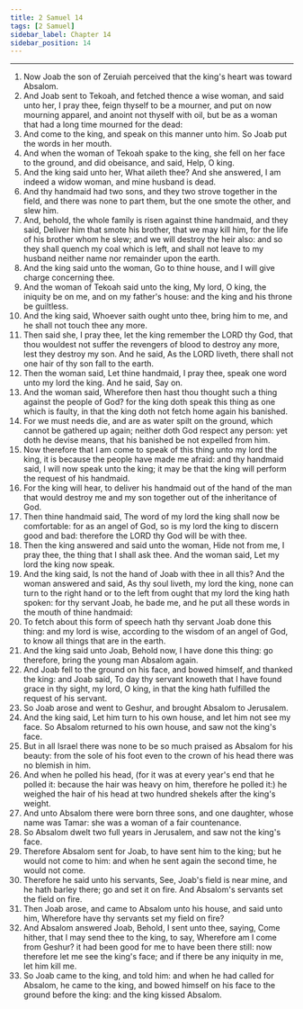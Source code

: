```yaml
---
title: 2 Samuel 14
tags: [2 Samuel]
sidebar_label: Chapter 14
sidebar_position: 14
---
```


---
1. Now Joab the son of Zeruiah perceived that the king's heart was toward Absalom.
2. And Joab sent to Tekoah, and fetched thence a wise woman, and said unto her, I pray thee, feign thyself to be a mourner, and put on now mourning apparel, and anoint not thyself with oil, but be as a woman that had a long time mourned for the dead:
3. And come to the king, and speak on this manner unto him. So Joab put the words in her mouth.
4. And when the woman of Tekoah spake to the king, she fell on her face to the ground, and did obeisance, and said, Help, O king.
5. And the king said unto her, What aileth thee? And she answered, I am indeed a widow woman, and mine husband is dead.
6. And thy handmaid had two sons, and they two strove together in the field, and there was none to part them, but the one smote the other, and slew him.
7. And, behold, the whole family is risen against thine handmaid, and they said, Deliver him that smote his brother, that we may kill him, for the life of his brother whom he slew; and we will destroy the heir also: and so they shall quench my coal which is left, and shall not leave to my husband neither name nor remainder upon the earth.
8. And the king said unto the woman, Go to thine house, and I will give charge concerning thee.
9. And the woman of Tekoah said unto the king, My lord, O king, the iniquity be on me, and on my father's house: and the king and his throne be guiltless.
10. And the king said, Whoever saith ought unto thee, bring him to me, and he shall not touch thee any more.
11. Then said she, I pray thee, let the king remember the LORD thy God, that thou wouldest not suffer the revengers of blood to destroy any more, lest they destroy my son. And he said, As the LORD liveth, there shall not one hair of thy son fall to the earth.
12. Then the woman said, Let thine handmaid, I pray thee, speak one word unto my lord the king. And he said, Say on.
13. And the woman said, Wherefore then hast thou thought such a thing against the people of God? for the king doth speak this thing as one which is faulty, in that the king doth not fetch home again his banished.
14. For we must needs die, and are as water spilt on the ground, which cannot be gathered up again; neither doth God respect any person: yet doth he devise means, that his banished be not expelled from him.
15. Now therefore that I am come to speak of this thing unto my lord the king, it is because the people have made me afraid: and thy handmaid said, I will now speak unto the king; it may be that the king will perform the request of his handmaid.
16. For the king will hear, to deliver his handmaid out of the hand of the man that would destroy me and my son together out of the inheritance of God.
17. Then thine handmaid said, The word of my lord the king shall now be comfortable: for as an angel of God, so is my lord the king to discern good and bad: therefore the LORD thy God will be with thee.
18. Then the king answered and said unto the woman, Hide not from me, I pray thee, the thing that I shall ask thee. And the woman said, Let my lord the king now speak.
19. And the king said, Is not the hand of Joab with thee in all this? And the woman answered and said, As thy soul liveth, my lord the king, none can turn to the right hand or to the left from ought that my lord the king hath spoken: for thy servant Joab, he bade me, and he put all these words in the mouth of thine handmaid:
20. To fetch about this form of speech hath thy servant Joab done this thing: and my lord is wise, according to the wisdom of an angel of God, to know all things that are in the earth.
21. And the king said unto Joab, Behold now, I have done this thing: go therefore, bring the young man Absalom again.
22. And Joab fell to the ground on his face, and bowed himself, and thanked the king: and Joab said, To day thy servant knoweth that I have found grace in thy sight, my lord, O king, in that the king hath fulfilled the request of his servant.
23. So Joab arose and went to Geshur, and brought Absalom to Jerusalem.
24. And the king said, Let him turn to his own house, and let him not see my face. So Absalom returned to his own house, and saw not the king's face.
25. But in all Israel there was none to be so much praised as Absalom for his beauty: from the sole of his foot even to the crown of his head there was no blemish in him.
26. And when he polled his head, (for it was at every year's end that he polled it: because the hair was heavy on him, therefore he polled it:) he weighed the hair of his head at two hundred shekels after the king's weight.
27. And unto Absalom there were born three sons, and one daughter, whose name was Tamar: she was a woman of a fair countenance.
28. So Absalom dwelt two full years in Jerusalem, and saw not the king's face.
29. Therefore Absalom sent for Joab, to have sent him to the king; but he would not come to him: and when he sent again the second time, he would not come.
30. Therefore he said unto his servants, See, Joab's field is near mine, and he hath barley there; go and set it on fire. And Absalom's servants set the field on fire.
31. Then Joab arose, and came to Absalom unto his house, and said unto him, Wherefore have thy servants set my field on fire?
32. And Absalom answered Joab, Behold, I sent unto thee, saying, Come hither, that I may send thee to the king, to say, Wherefore am I come from Geshur? it had been good for me to have been there still: now therefore let me see the king's face; and if there be any iniquity in me, let him kill me.
33. So Joab came to the king, and told him: and when he had called for Absalom, he came to the king, and bowed himself on his face to the ground before the king: and the king kissed Absalom.